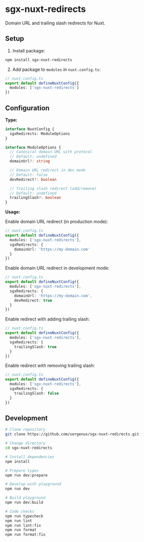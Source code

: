 # sgx-nuxt-redirects

Domain URL and trailing slash redirects for Nuxt.

## Setup

1.  Install package:

```bash
npm install sgx-nuxt-redirects
```

2. Add package to `modules` in `nuxt.config.ts`:

```ts
// nuxt.config.ts
export default defineNuxtConfig({
  modules: ['sgx-nuxt-redirects']
})
```

## Configuration

**Type:**

```ts
interface NuxtConfig {
  sgxRedirects: ModuleOptions
}

interface ModuleOptions {
  // Canonical domain URL with protocol
  // Default: undefined
  domainUrl?: string

  // Domain URL redirect in dev mode
  // Default: false
  devRedirect?: boolean

  // Trailing slash redirect (add/remove)
  // Default: undefined
  trailingSlash?: boolean
}
```

**Usage:**

Enable domain URL redirect (in production mode):

```ts
// nuxt.config.ts
export default defineNuxtConfig({
  modules: ['sgx-nuxt-redirects'],
  sgxRedirects: {
    domainUrl: 'https://my-domain.com'
  }
})
```

Enable domain URL redirect in development mode:

```ts
// nuxt.config.ts
export default defineNuxtConfig({
  modules: ['sgx-nuxt-redirects'],
  sgxRedirects: {
    domainUrl: 'https://my-domain.com',
    devRedirect: true
  }
})
```

Enable redirect with adding trailing slash:

```ts
// nuxt.config.ts
export default defineNuxtConfig({
  modules: ['sgx-nuxt-redirects'],
  sgxRedirects: {
    trailingSlash: true
  }
})
```

Enable redirect with removing trailing slash:

```ts
// nuxt.config.ts
export default defineNuxtConfig({
  modules: ['sgx-nuxt-redirects'],
  sgxRedirects: {
    trailingSlash: false
  }
})
```

## Development

```bash
# Clone repository
git clone https://github.com/sergenux/sgx-nuxt-redirects.git

# Change directory
cd sgx-nuxt-redirects

# Install dependencies
npm install

# Prepare types
npm run dev:prepare

# Develop with playground
npm run dev

# Build playground
npm run dev:build

# Code checks
npm run typecheck
npm run lint
npm run lint:fix
npm run format
npm run format:fix
```
